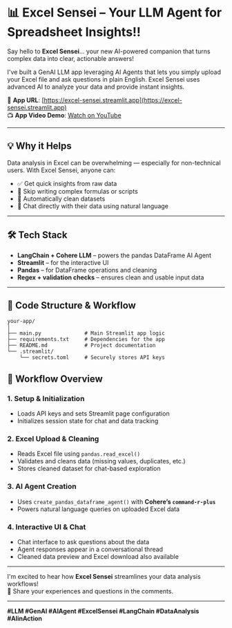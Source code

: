 
# 📊 Excel Sensei – Your LLM Agent for Spreadsheet Insights!!

Say hello to **Excel Sensei**... your new AI-powered companion that turns complex data into clear, actionable answers!

I've built a GenAI LLM app leveraging AI Agents that lets you simply upload your Excel file and ask questions in plain English. Excel Sensei uses advanced AI to analyze your data and provide instant insights.

🔗 **App URL**: [https://excel-sensei.streamlit.app](https://excel-sensei.streamlit.app)  
📺 **App Video Demo**: [Watch on YouTube](https://youtu.be/cxOOpmPXXyE?si=XKOtgLGr98XDAgAq)

---

## 💡 Why it Helps

Data analysis in Excel can be overwhelming — especially for non-technical users. With Excel Sensei, anyone can:

- ✅ Get quick insights from raw data  
- 🚫 Skip writing complex formulas or scripts  
- 🧹 Automatically clean datasets  
- 💬 Chat directly with their data using natural language

---

## 🛠️ Tech Stack

- **LangChain + Cohere LLM** – powers the pandas DataFrame AI Agent  
- **Streamlit** – for the interactive UI  
- **Pandas** – for DataFrame operations and cleaning  
- **Regex + validation checks** – ensures clean and usable input data

---

## 🔧 Code Structure & Workflow
```
your-app/
│
├── main.py              # Main Streamlit app logic
├── requirements.txt     # Dependencies for the app
├── README.md            # Project documentation
└── .streamlit/
    └── secrets.toml     # Securely stores API keys
```

## 🧠 Workflow Overview

### 1. Setup & Initialization
- Loads API keys and sets Streamlit page configuration  
- Initializes session state for chat and data tracking  

### 2. Excel Upload & Cleaning
- Reads Excel file using `pandas.read_excel()`  
- Validates and cleans data (missing values, duplicates, etc.)  
- Stores cleaned dataset for chat-based exploration  

### 3. AI Agent Creation
- Uses `create_pandas_dataframe_agent()` with **Cohere’s `command-r-plus`**  
- Powers natural language queries on uploaded Excel data  

### 4. Interactive UI & Chat
- Chat interface to ask questions about the data  
- Agent responses appear in a conversational thread  
- Cleaned data preview and Excel download also available  

---

I'm excited to hear how **Excel Sensei** streamlines your data analysis workflows!  
💬 Share your experiences and questions in the comments.

---

**#LLM #GenAI #AIAgent #ExcelSensei #LangChain #DataAnalysis #AIinAction**

